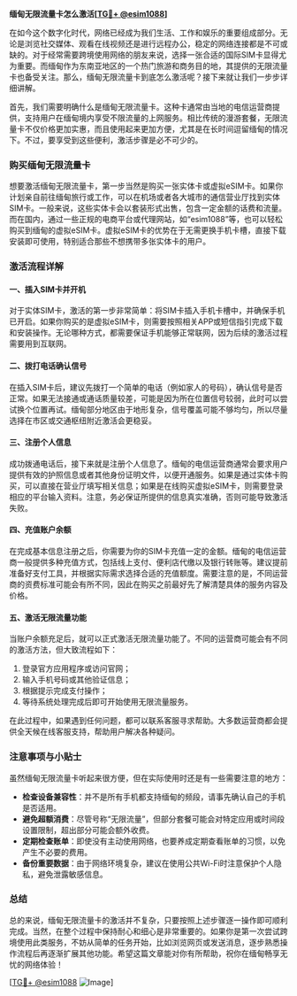 **缅甸无限流量卡怎么激活[[TG💪+ @esim1088](https://t.me/s/esim1088)]**

在如今这个数字化时代，网络已经成为我们生活、工作和娱乐的重要组成部分。无论是浏览社交媒体、观看在线视频还是进行远程办公，稳定的网络连接都是不可或缺的。对于经常需要跨境使用网络的朋友来说，选择一张合适的国际SIM卡显得尤为重要。而缅甸作为东南亚地区的一个热门旅游和商务目的地，其提供的无限流量卡也备受关注。那么，缅甸无限流量卡到底怎么激活呢？接下来就让我们一步步详细讲解。

首先，我们需要明确什么是缅甸无限流量卡。这种卡通常由当地的电信运营商提供，支持用户在缅甸境内享受不限流量的上网服务。相比传统的漫游套餐，无限流量卡不仅价格更加实惠，而且使用起来更加方便，尤其是在长时间逗留缅甸的情况下。不过，要享受到这些便利，激活步骤是必不可少的。

### **购买缅甸无限流量卡**

想要激活缅甸无限流量卡，第一步当然是购买一张实体卡或虚拟eSIM卡。如果你计划亲自前往缅甸旅行或工作，可以在机场或者各大城市的通信营业厅找到实体SIM卡。一般来说，这些实体卡会以套装形式出售，包含一定金额的话费和流量。而在国内，通过一些正规的电商平台或代理网站，如“esim1088”等，也可以轻松购买到缅甸的虚拟eSIM卡。虚拟eSIM卡的优势在于无需更换手机卡槽，直接下载安装即可使用，特别适合那些不想携带多张实体卡的用户。

### **激活流程详解**

#### **一、插入SIM卡并开机**
对于实体SIM卡，激活的第一步非常简单：将SIM卡插入手机卡槽中，并确保手机已开启。如果你购买的是虚拟eSIM卡，则需要按照相关APP或短信指引完成下载和安装操作。无论哪种方式，都需要保证手机能够正常联网，因为后续的激活过程需要用到互联网。

#### **二、拨打电话确认信号**
在插入SIM卡后，建议先拨打一个简单的电话（例如家人的号码），确认信号是否正常。如果无法接通或通话质量较差，可能是因为所在位置信号较弱，此时可以尝试换个位置再试。缅甸部分地区由于地形复杂，信号覆盖可能不够均匀，所以尽量选择在市区或交通枢纽附近激活会更稳妥。

#### **三、注册个人信息**
成功拨通电话后，接下来就是注册个人信息了。缅甸的电信运营商通常会要求用户提供有效的护照信息或者其他身份证明文件，以便开通服务。如果是通过实体卡购买，可以直接在营业厅填写相关信息；如果是在线购买虚拟eSIM卡，则需要登录相应的平台输入资料。注意，务必保证所提供的信息真实准确，否则可能导致激活失败。

#### **四、充值账户余额**
在完成基本信息注册之后，你需要为你的SIM卡充值一定的金额。缅甸的电信运营商一般提供多种充值方式，包括线上支付、便利店代缴以及银行转账等。建议提前准备好支付工具，并根据实际需求选择合适的充值额度。需要注意的是，不同运营商的资费标准可能会有所不同，因此在购买之前最好先了解清楚具体的服务内容及价格。

#### **五、激活无限流量功能**
当账户余额充足后，就可以正式激活无限流量功能了。不同的运营商可能会有不同的激活方法，但大致流程如下：
1. 登录官方应用程序或访问官网；
2. 输入手机号码或其他验证信息；
3. 根据提示完成支付操作；
4. 等待系统处理完成后即可开始使用无限流量服务。

在此过程中，如果遇到任何问题，都可以联系客服寻求帮助。大多数运营商都会提供全天候在线客服支持，帮助用户解决各种疑问。

### **注意事项与小贴士**

虽然缅甸无限流量卡听起来很方便，但在实际使用时还是有一些需要注意的地方：
- **检查设备兼容性**：并不是所有手机都支持缅甸的频段，请事先确认自己的手机是否适用。
- **避免超额消费**：尽管号称“无限流量”，但部分套餐可能会对特定应用或时间段设置限制，超出部分可能会额外收费。
- **定期检查账单**：即使没有主动使用网络，也要养成定期查看账单的习惯，以免产生不必要的费用。
- **备份重要数据**：由于网络环境复杂，建议在使用公共Wi-Fi时注意保护个人隐私，避免泄露敏感信息。

### **总结**

总的来说，缅甸无限流量卡的激活并不复杂，只要按照上述步骤逐一操作即可顺利完成。当然，在整个过程中保持耐心和细心是非常重要的。如果你是第一次尝试跨境使用此类服务，不妨从简单的任务开始，比如浏览网页或发送消息，逐步熟悉操作流程后再逐渐扩展其他功能。希望这篇文章能对你有所帮助，祝你在缅甸畅享无忧的网络体验！

[[TG💪+ @esim1088](https://t.me/s/esim1088) ![Image](https://i.postimg.cc/4NQfJmqS/Snipaste-2025-05-13-00-14-12.png)]